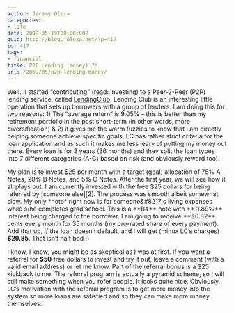 ```yaml
---
author: Jeremy Olexa
categories:
- life
date: 2009-05-19T00:00:00Z
guid: http://blog.jolexa.net/?p=417
id: 417
tags:
- financial
title: P2P Lending (money) ?!
url: /2009/05/p2p-lending-money/
---
```


Well&#8230;I started &#8220;contributing&#8221; (read: investing) to a Peer-2-Peer (P2P) lending service, called [LendingClub][1]. Lending Club is an interesting little operation that sets up borrowers with a group of lenders. I am doing this for two reasons: 1) The &#8220;average return&#8221; is 9.05% &#8211; this is better than my retirement portfolio in the past short-term (in other words, more diversification) & 2) it gives me the warm fuzzies to know that I am directly helping someone achieve specific goals. LC has rather strict criteria for the loan application and as such it makes me less leary of putting my money out there. Every loan is for 3 years (36 months) and they split the loan types into 7 different categories (A-G) based on risk (and obviously reward too).

My plan is to invest $25 per month with a target (goal) allocation of 75% A Notes, 20% B Notes, and 5% C Notes. After the first year, we will see how it all plays out. I am currently invested with the free $25 dollars for being referred by [someone else][2]. The process was smooth albeit somewhat slow. My only *note* right now is for someone&#8217;s living expenses while s/he completes grad school. This is a **B4** note with **11.89%** interest being charged to the borrower. I am going to receive **$0.82** cents every month for 36 months (my pro-rated share of every payment). Add that up, *if* the loan doesn&#8217;t default, and I will get (minux LC&#8217;s charges) **$29.85**. That isn&#8217;t half bad <img src="http://blog.jolexa.net/wp-includes/images/smilies/simple-smile.png" alt=":)" class="wp-smiley" style="height: 1em; max-height: 1em;" />

I know, I know, you might be as skeptical as I was at first. If you want a referral for **$50** free dollars to invest and try it out, leave a comment (with a valid email address) or let me know. Part of the referral bonus is a $25 kickback to me. The referral program is actually a pyramid scheme, so I will still make something when you refer people. It looks quite nice. Obviously, LC&#8217;s motivation with the referral program is to get more money into the system so more loans are satisfied and so they can make more money themselves.

 [1]: http://www.lendingclub.com
 [2]: http://www.mymoneyblog.com/archives/2009/05/lendingclub-my-p2p-loan-portfolio-update.html